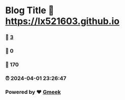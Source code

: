 # Blog Title :link: https://lx521603.github.io 
### :page_facing_up: [3](https://lx521603.github.io/tag.html) 
### :speech_balloon: 0 
### :hibiscus: 170 
### :alarm_clock: 2024-04-01 23:26:47 
### Powered by :heart: [Gmeek](https://github.com/Meekdai/Gmeek)
